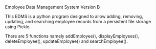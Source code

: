 Employee Data Management System Version B

This EDMS is a python program designed to allow adding, removing, updating, and searching employee records from a persistent file storage using Pickle.

There are 5 functions namely addEmployee(), displayEmployees(), deleteEmployee(), updateEmployee() and searchEmployee().
